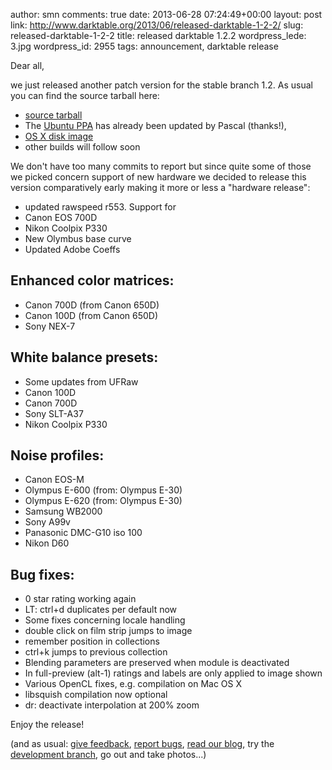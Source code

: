 author: smn
comments: true
date: 2013-06-28 07:24:49+00:00
layout: post
link: http://www.darktable.org/2013/06/released-darktable-1-2-2/
slug: released-darktable-1-2-2
title: released darktable 1.2.2
wordpress_lede: 3.jpg
wordpress_id: 2955
tags: announcement, darktable release

Dear all,

we just released another patch version for the stable branch 1.2. As usual you can find the source tarball here:

* [source tarball](https://sourceforge.net/projects/darktable/files/darktable/1.2/darktable-1.2.2.tar.xz/download)
* The [Ubuntu PPA](https://launchpad.net/~pmjdebruijn/+archive/darktable-release) has already been updated by Pascal (thanks!),
* [OS X disk image](https://sourceforge.net/projects/darktable/files/darktable/1.2/darktable-1.2.2.dmg/download)
* other builds will follow soon

We don't have too many commits to report but since quite some of those we picked concern support of new hardware we decided to release this version comparatively early making it more or less a "hardware release":

* updated rawspeed r553. Support for
* Canon EOS 700D
* Nikon Coolpix P330
* New Olymbus base curve
* Updated Adobe Coeffs

## Enhanced color matrices:

* Canon 700D (from Canon 650D)
* Canon 100D (from Canon 650D)
* Sony NEX-7

## White balance presets:

* Some updates from UFRaw
* Canon 100D
* Canon 700D
* Sony SLT-A37
* Nikon Coolpix P330

## Noise profiles:

* Canon EOS-M
* Olympus E-600 (from: Olympus E-30)
* Olympus E-620 (from: Olympus E-30)
* Samsung WB2000
* Sony A99v
* Panasonic DMC-G10 iso 100
* Nikon D60

## Bug fixes:

* 0 star rating working again
* LT: ctrl+d duplicates per default now
* Some fixes concerning locale handling
* double click on film strip jumps to image
* remember position in collections
* ctrl+k jumps to previous collection
* Blending parameters are preserved when module is deactivated
* In full-preview (alt-1) ratings and labels are only applied to image shown
* Various OpenCL fixes, e.g. compilation on Mac OS X
* libsquish compilation now optional
* dr: deactivate interpolation at 200% zoom

Enjoy the release!

(and as usual: [give feedback]({filename}/pages/contact.md), [report bugs](https://darktable.org/redmine/projects/darktable/issues), [read our blog](/blog/), try the [development branch](https://github.com/darktable-org/darktable/commits/master), go out and take photos...)
